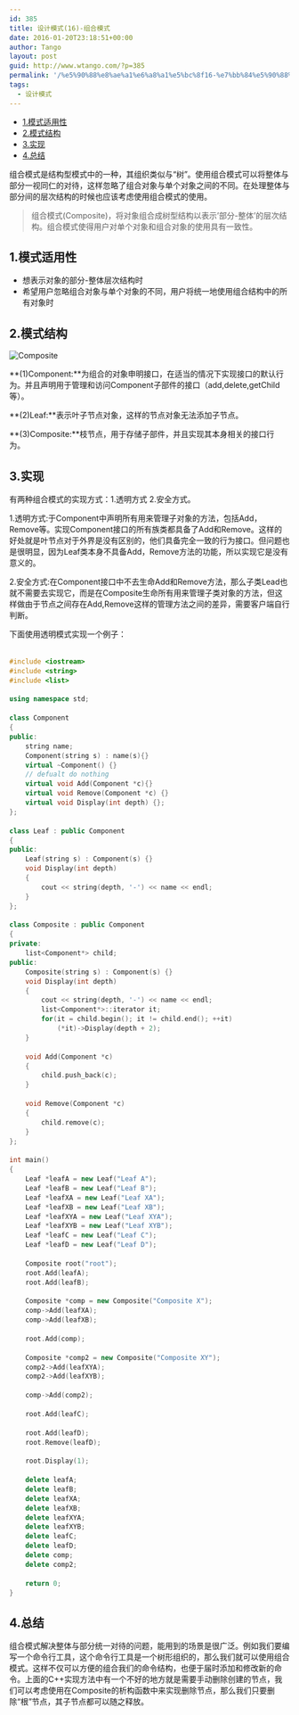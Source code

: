 ```yaml
---
id: 385
title: 设计模式(16)-组合模式
date: 2016-01-20T23:18:51+00:00
author: Tango
layout: post
guid: http://www.wtango.com/?p=385
permalink: '/%e5%90%88%e8%ae%a1%e6%a8%a1%e5%bc%8f16-%e7%bb%84%e5%90%88%e6%a8%a1%e5%bc%8f/'
tags:
  - 设计模式
---
```

- [1.模式适用性](#1模式适用性)
- [2.模式结构](#2模式结构)
- [3.实现](#3实现)
- [4.总结](#4总结)

组合模式是结构型模式中的一种，其组织类似与“树”。使用组合模式可以将整体与部分一视同仁的对待，这样忽略了组合对象与单个对象之间的不同。在处理整体与部分间的层次结构的时候也应该考虑使用组合模式的使用。

> 组合模式(Composite)，将对象组合成树型结构以表示&#8217;部分-整体&#8217;的层次结构。组合模式使得用户对单个对象和组合对象的使用具有一致性。

<!--more-->

## 1.模式适用性

  * 想表示对象的部分-整体层次结构时
  * 希望用户忽略组合对象与单个对象的不同，用户将统一地使用组合结构中的所有对象时

## 2.模式结构

<img class="aligncenter size-full wp-image-386" src="../wp-content/uploads/2016/01/Composite.png" alt="Composite" width="772" height="566" srcset="../wp-content/uploads/2016/01/Composite.png 772w, ../wp-content/uploads/2016/01/Composite-300x220.png 300w, ../wp-content/uploads/2016/01/Composite-768x563.png 768w" sizes="(max-width: 772px) 100vw, 772px" />

**(1)Component:**为组合的对象申明接口，在适当的情况下实现接口的默认行为。并且声明用于管理和访问Component子部件的接口（add,delete,getChild等）。

**(2)Leaf:**表示叶子节点对象，这样的节点对象无法添加子节点。

**(3)Composite:**枝节点，用于存储子部件，并且实现其本身相关的接口行为。

## 3.实现

有两种组合模式的实现方式：1.透明方式 2.安全方式。

1.透明方式:于Component中声明所有用来管理子对象的方法，包括Add，Remove等。实现Component接口的所有族类都具备了Add和Remove。这样的好处就是叶节点对于外界是没有区别的，他们具备完全一致的行为接口。但问题也是很明显，因为Leaf类本身不具备Add，Remove方法的功能，所以实现它是没有意义的。

2.安全方式:在Component接口中不去生命Add和Remove方法，那么子类Lead也就不需要去实现它，而是在Composite生命所有用来管理子类对象的方法，但这样做由于节点之间存在Add,Remove这样的管理方法之间的差异，需要客户端自行判断。

下面使用透明模式实现一个例子：

```c++

#include <iostream>
#include <string>
#include <list>

using namespace std;

class Component
{
public:
	string name;
	Component(string s) : name(s){}
	virtual ~Component() {}
	// defualt do nothing
	virtual void Add(Component *c){}
	virtual void Remove(Component *c) {}
	virtual void Display(int depth) {};
};

class Leaf : public Component
{
public:
	Leaf(string s) : Component(s) {}
	void Display(int depth)
	{
		cout << string(depth, '-') << name << endl;
	}
};

class Composite : public Component
{
private:
	list<Component*> child;
public:
	Composite(string s) : Component(s) {}
	void Display(int depth)
	{
		cout << string(depth, '-') << name << endl;
		list<Component*>::iterator it;
		for(it = child.begin(); it != child.end(); ++it)
			(*it)->Display(depth + 2);
	}

	void Add(Component *c)
	{
		child.push_back(c);
	}

	void Remove(Component *c)
	{
		child.remove(c);
	}
};

int main()
{
	Leaf *leafA = new Leaf("Leaf A");
	Leaf *leafB = new Leaf("Leaf B");
	Leaf *leafXA = new Leaf("Leaf XA");
	Leaf *leafXB = new Leaf("Leaf XB");
	Leaf *leafXYA = new Leaf("Leaf XYA");
	Leaf *leafXYB = new Leaf("Leaf XYB");
	Leaf *leafC = new Leaf("Leaf C");
	Leaf *leafD = new Leaf("Leaf D");

	Composite root("root");
	root.Add(leafA);
	root.Add(leafB);

	Composite *comp = new Composite("Composite X");
	comp->Add(leafXA);
	comp->Add(leafXB);

	root.Add(comp);

	Composite *comp2 = new Composite("Composite XY");
	comp2->Add(leafXYA);
	comp2->Add(leafXYB);

	comp->Add(comp2);

	root.Add(leafC);

	root.Add(leafD);
	root.Remove(leafD);

	root.Display(1);

	delete leafA;
	delete leafB;
	delete leafXA;
	delete leafXB;
	delete leafXYA;
	delete leafXYB;
	delete leafC;
	delete leafD;
	delete comp;
	delete comp2;

	return 0;
}
```

## 4.总结

组合模式解决整体与部分统一对待的问题，能用到的场景是很广泛。例如我们要编写一个命令行工具，这个命令行工具是一个树形组织的，那么我们就可以使用组合模式。这样不仅可以方便的组合我们的命令结构，也便于届时添加和修改新的命令。上面的C++实现方法中有一个不好的地方就是需要手动删除创建的节点，我们可以考虑使用在Composite的析构函数中来实现删除节点，那么我们只要删除“根”节点，其子节点都可以随之释放。